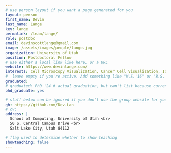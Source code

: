 ```yaml
---
# use person layout if you want a page generated for you
layout: person
first_name: Devin
last_name: Lange
key: lange
permalink: /team/lange/
role: postdoc
email: devinscottlange@gmail.com
image: /assets/images/people/lange.jpg
organization: University of Utah
position: Postdoctoral Fellow
# use either a local link like here, or a URL
website: https://www.devinlange.com/
interests: Cell Microscopy Visualization, Cancer Cell Visualization, Identifying Falsification in Scientific Data
#  leave empty if you're active. Add something like "M.S.'16" or "B.S.'17" if you got a degree while at VDL. Add "N" if you left VDL before you got a degree.
graduated:
# graduated: PhD '24 # actual graduation, but can't list because current postdoc
phd_graduate: yes

# stuff below can be ignored if you don't use the group website for your private website
gh: https://github.com/Dev-Lan
# cv:
address: |
  School of Computing, University of Utah <br>
  50 S. Central Campus Drive <br>
  Salt Lake City, Utah 84112

# flag used to determine whether to show teaching
showteaching: false
---
```

